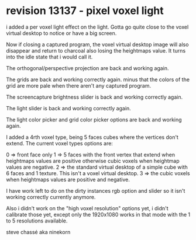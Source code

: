 # revision 13137 - pixel voxel light
i added a per voxel light effect on the light. Gotta go quite close to the voxel virtual desktop to notice or have a big screen.

Now if closing a captured program, the voxel virtual desktop image will also disappear and return to charcoal also losing the heightmaps value. It turns into the idle state that i would call it.

The orthogonal/perspective projection are back and working again.

The grids are back and working correctly again. minus that the colors of the grid are more pale when there aren't any captured program.

The screencapture brightness slider is back and working correctly again.

The light slider is back and working correctly again.

The light color picker and grid color picker options are back and working again.

I added a 4rth voxel type, being 5 faces cubes where the vertices don't extend. The current voxel types options are:

0 => front face only
1 => 5 faces with the front vertex that extend when heightmaps values are positive otherwise cubic voxels when heightmap values are negative.
2 => the standard virtual desktop of a simple cube with 6 faces and 1 texture. This isn't a voxel virtual desktop.
3 => the cubic voxels when heightmaps values are positive and negative.

I have work left to do on the dirty instances rgb option and slider so it isn't working correctly currently anymore.

Also i didn't work on the "high voxel resolution" options yet, i didn't calibrate those yet, except only the 1920x1080 works in that mode with the 1 to 5 resolutions available.

steve chassé aka ninekorn
